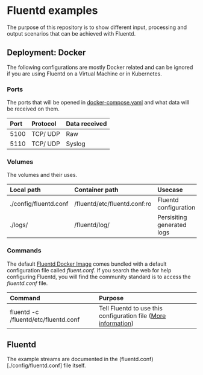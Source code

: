 # Fluentd examples

The purpose of this repository is to show different input, processing and output scenarios that can be achieved with Fluentd.

## Deployment: Docker

The following configurations are mostly Docker related and can be ignored if you are using Fluentd on a Virtual Machine or in Kubernetes.

### Ports

The ports that will be opened in [docker-compose.yaml](./docker-compose.yaml) and what data will be received on them.

| Port | Protocol | Data received |
| :-- | :-- | :-- |
| 5100 | TCP/ UDP | Raw |
| 5110 | TCP/ UDP | Syslog |

### Volumes

The volumes and their uses.

| Local path | Container path | Usecase |
| :-- | :-- | :-- |
| ./config/fluentd.conf | /fluentd/etc/fluentd.conf:ro | Fluentd configuration |
| ./logs/ | /fluentd/log/ | Persisiting generated logs |

### Commands

The default [Fluentd Docker Image](https://hub.docker.com/_/fluentd) comes bundled with a default configuration file called <i>fluent.conf</i>. If you search the web for help configuring Fluentd, you will find the community standard is to access the <i>fluentd.conf</i> file.

| Command | Purpose |
| :-- | :-- |
| fluentd -c /fluentd/etc/fluentd.conf | Tell Fluentd to use this configuration file ([More information](/fluentd/etc/fluentd.conf)) |

## Fluentd

The example streams are documented in the (fluentd.conf)[./config/fluentd.conf] file itself.